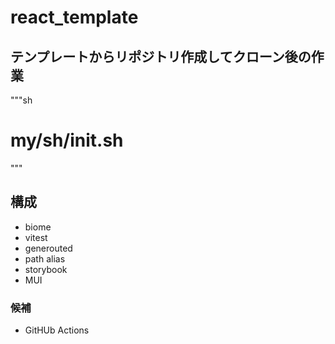 # react_template

## テンプレートからリポジトリ作成してクローン後の作業

"""sh
# my/sh/init.sh
"""

## 構成

- biome
- vitest
- generouted
- path alias
- storybook
- MUI

### 候補

- GitHUb Actions